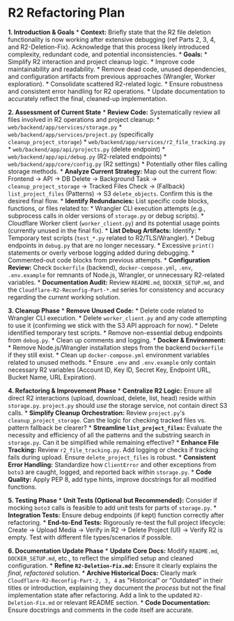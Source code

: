 # R2 Refactoring Plan

**1. Introduction & Goals**
    *   **Context:** Briefly state that the R2 file deletion functionality is now working after extensive debugging (ref Parts 2, 3, 4, and R2-Deletion-Fix). Acknowledge that this process likely introduced complexity, redundant code, and potential inconsistencies.
    *   **Goals:**
        *   Simplify R2 interaction and project cleanup logic.
        *   Improve code maintainability and readability.
        *   Remove dead code, unused dependencies, and configuration artifacts from previous approaches (Wrangler, Worker exploration).
        *   Consolidate scattered R2-related logic.
        *   Ensure robustness and consistent error handling for R2 operations.
        *   Update documentation to accurately reflect the final, cleaned-up implementation.

**2. Assessment of Current State**
    *   **Review Code:** Systematically review all files involved in R2 operations and project cleanup:
        *   `web/backend/app/services/storage.py`
        *   `web/backend/app/services/project.py` (specifically `cleanup_project_storage`)
        *   `web/backend/app/services/r2_file_tracking.py`
        *   `web/backend/app/api/projects.py` (delete endpoint)
        *   `web/backend/app/api/debug.py` (R2-related endpoints)
        *   `web/backend/app/core/config.py` (R2 settings)
        *   Potentially other files calling storage methods.
    *   **Analyze Current Strategy:** Map out the current flow: Frontend -> API -> DB Delete -> Background Task -> `cleanup_project_storage` -> Tracked Files Check -> (Fallback) `list_project_files` (Patterns) -> S3 `delete_objects`. Confirm this is the desired final flow.
    *   **Identify Redundancies:** List specific code blocks, functions, or files related to:
        *   Wrangler CLI execution attempts (e.g., subprocess calls in older versions of `storage.py` or debug scripts).
        *   Cloudflare Worker client (`worker_client.py`) and its potential usage points (currently unused in the final fix).
    *   **List Debug Artifacts:** Identify:
        *   Temporary test scripts (`test_*.py` related to R2/TLS/Wrangler).
        *   Debug endpoints in `debug.py` that are no longer necessary.
        *   Excessive `print()` statements or overly verbose logging added during debugging.
        *   Commented-out code blocks from previous attempts.
    *   **Configuration Review:** Check `Dockerfile` (backend), `docker-compose.yml`, `.env`, `.env.example` for remnants of Node.js, Wrangler, or unnecessary R2-related variables.
    *   **Documentation Audit:** Review `README.md`, `DOCKER_SETUP.md`, and the `Cloudflare-R2-Reconfig-Part-*.md` series for consistency and accuracy regarding the *current* working solution.

**3. Cleanup Phase**
    *   **Remove Unused Code:**
        *   Delete code related to Wrangler CLI execution.
        *   Delete `worker_client.py` and any code attempting to use it (confirming we stick with the S3 API approach for now).
        *   Delete identified temporary test scripts.
        *   Remove non-essential debug endpoints from `debug.py`.
        *   Clean up comments and logging.
    *   **Docker & Environment:**
        *   Remove Node.js/Wrangler installation steps from the backend `Dockerfile` if they still exist.
        *   Clean up `docker-compose.yml` environment variables related to unused methods.
        *   Ensure `.env` and `.env.example` only contain necessary R2 variables (Account ID, Key ID, Secret Key, Endpoint URL, Bucket Name, URL Expiration).

**4. Refactoring & Improvement Phase**
    *   **Centralize R2 Logic:** Ensure all direct R2 interactions (upload, download, delete, list, head) reside within `storage.py`. `project.py` should *use* the storage service, not contain direct S3 calls.
    *   **Simplify Cleanup Orchestration:** Review `project.py`'s `cleanup_project_storage`. Can the logic for checking tracked files vs. pattern fallback be clearer?
    *   **Streamline `list_project_files`:** Evaluate the necessity and efficiency of all the patterns and the substring search in `storage.py`. Can it be simplified while remaining effective?
    *   **Enhance File Tracking:** Review `r2_file_tracking.py`. Add logging or checks if tracking fails during upload. Ensure `delete_project_files` is robust.
    *   **Consistent Error Handling:** Standardize how `ClientError` and other exceptions from `boto3` are caught, logged, and reported back within `storage.py`.
    *   **Code Quality:** Apply PEP 8, add type hints, improve docstrings for all modified functions.

**5. Testing Phase**
    *   **Unit Tests (Optional but Recommended):** Consider if mocking `boto3` calls is feasible to add unit tests for parts of `storage.py`.
    *   **Integration Tests:** Ensure debug endpoints (if kept) function correctly after refactoring.
    *   **End-to-End Tests:** Rigorously re-test the full project lifecycle: Create -> Upload Media -> Verify in R2 -> Delete Project (UI) -> Verify R2 is empty. Test with different file types/scenarios if possible.

**6. Documentation Update Phase**
    *   **Update Core Docs:** Modify `README.md`, `DOCKER_SETUP.md`, etc., to reflect the simplified setup and cleaned configuration.
    *   **Refine `R2-Deletion-Fix.md`:** Ensure it clearly explains the *final, refactored* solution.
    *   **Archive Historical Docs:** Clearly mark `Cloudflare-R2-Reconfig-Part-2, 3, 4` as "Historical" or "Outdated" in their titles or introduction, explaining they document the *process* but not the final implementation state after refactoring. Add a link to the updated `R2-Deletion-Fix.md` or relevant README section.
    *   **Code Documentation:** Ensure docstrings and comments in the code itself are accurate. 